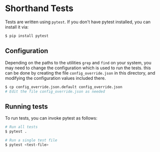 # Shorthand Tests

Tests are written using `pytest`. If you don't have pytest installed, you can install it via:
```bash
$ pip install pytest
```

## Configuration
Depending on the paths to the utilities `grep` and `find` on your system, you may need to change the configuration which is used to run the tests. this can be done by creating the file `config_override.json` in this directory, and modifying the configuration values included there.
```bash
$ cp config_override.json.default config_override.json
# Edit the file config_override.json as needed
```

## Running tests
To run tests, you can invoke pytest as follows:
```bash
# Run all tests
$ pytest .

# Run a single test file
$ pytest <test-file>
```
